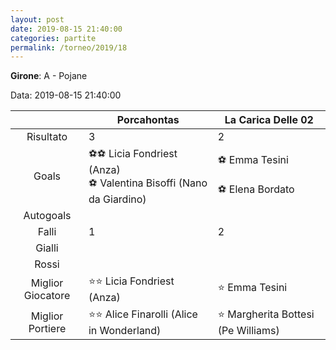 ```yaml
---
layout: post
date: 2019-08-15 21:40:00
categories: partite
permalink: /torneo/2019/18
---
```

**Girone**: A - Pojane

Data: 2019-08-15 21:40:00

| | Porcahontas | La Carica Delle 02 |
|:-----:|-----|-----|
Risultato|3|2
Goals|⚽⚽ Licia Fondriest (Anza)<br/>⚽ Valentina Bisoffi (Nano da Giardino)|⚽ Emma Tesini<br/><br/>⚽ Elena Bordato<br/>
Autogoals||
Falli|1|2
Gialli||
Rossi||
Miglior Giocatore|⭐⭐ Licia Fondriest (Anza)<br/>|⭐ Emma Tesini<br/>
Miglior Portiere|⭐⭐ Alice Finarolli (Alice in Wonderland)<br/>|⭐ Margherita Bottesi (Pe Williams)<br/>